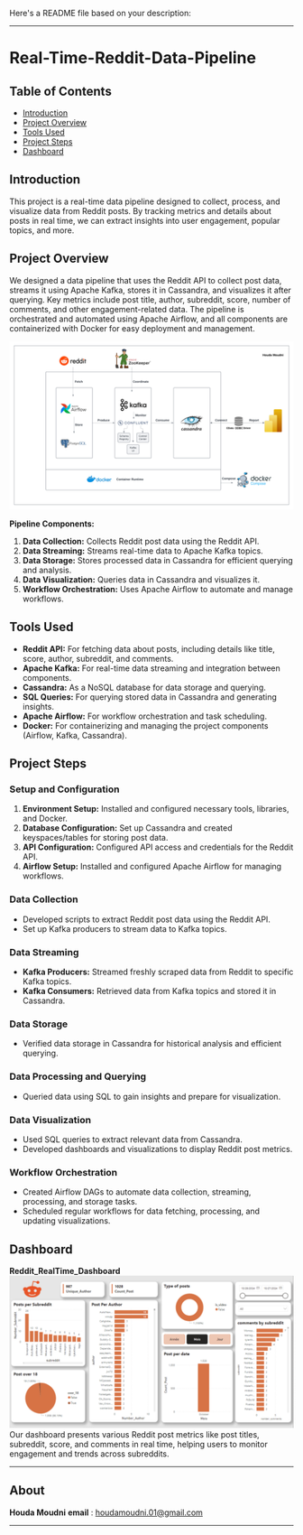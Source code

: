 Here's a README file based on your description:

---

# Real-Time-Reddit-Data-Pipeline

## Table of Contents
- [Introduction](#introduction)
- [Project Overview](#project-overview)
- [Tools Used](#tools-used)
- [Project Steps](#project-steps)
- [Dashboard](#dashboard)

## Introduction
This project is a real-time data pipeline designed to collect, process, and visualize data from Reddit posts. By tracking metrics and details about posts in real time, we can extract insights into user engagement, popular topics, and more. 

## Project Overview
We designed a data pipeline that uses the Reddit API to collect post data, streams it using Apache Kafka, stores it in Cassandra, and visualizes it after querying. Key metrics include post title, author, subreddit, score, number of comments, and other engagement-related data. The pipeline is orchestrated and automated using Apache Airflow, and all components are containerized with Docker for easy deployment and management.

![Data Pipeline Architecture](https://github.com/houda-moudni/Reddit-Data-Pipeline/blob/main/untitled%20folder/reddit_data_pipeline.png)

**Pipeline Components:**
1. **Data Collection:** Collects Reddit post data using the Reddit API.
2. **Data Streaming:** Streams real-time data to Apache Kafka topics.
3. **Data Storage:** Stores processed data in Cassandra for efficient querying and analysis.
4. **Data Visualization:** Queries data in Cassandra and visualizes it.
5. **Workflow Orchestration:** Uses Apache Airflow to automate and manage workflows.

## Tools Used
- **Reddit API:** For fetching data about posts, including details like title, score, author, subreddit, and comments.
- **Apache Kafka:** For real-time data streaming and integration between components.
- **Cassandra:** As a NoSQL database for data storage and querying.
- **SQL Queries:** For querying stored data in Cassandra and generating insights.
- **Apache Airflow:** For workflow orchestration and task scheduling.
- **Docker:** For containerizing and managing the project components (Airflow, Kafka, Cassandra).

## Project Steps
### Setup and Configuration
1. **Environment Setup:** Installed and configured necessary tools, libraries, and Docker.
2. **Database Configuration:** Set up Cassandra and created keyspaces/tables for storing post data.
3. **API Configuration:** Configured API access and credentials for the Reddit API.
4. **Airflow Setup:** Installed and configured Apache Airflow for managing workflows.

### Data Collection
- Developed scripts to extract Reddit post data using the Reddit API.
- Set up Kafka producers to stream data to Kafka topics.

### Data Streaming
- **Kafka Producers:** Streamed freshly scraped data from Reddit to specific Kafka topics.
- **Kafka Consumers:** Retrieved data from Kafka topics and stored it in Cassandra.

### Data Storage
- Verified data storage in Cassandra for historical analysis and efficient querying.

### Data Processing and Querying
- Queried data using SQL to gain insights and prepare for visualization.
  
### Data Visualization
- Used SQL queries to extract relevant data from Cassandra.
- Developed dashboards and visualizations to display Reddit post metrics.

### Workflow Orchestration
- Created Airflow DAGs to automate data collection, streaming, processing, and storage tasks.
- Scheduled regular workflows for data fetching, processing, and updating visualizations.

## Dashboard
**Reddit_RealTime_Dashboard**
![Dashboard](https://github.com/houda-moudni/Reddit-Data-Pipeline/blob/main/untitled%20folder/reddit_dashboard.png)
Our dashboard presents various Reddit post metrics like post titles, subreddit, score, and comments in real time, helping users to monitor engagement and trends across subreddits.

***
## About
**Houda Moudni**
**email** : houdamoudni.01@gmail.com

---

